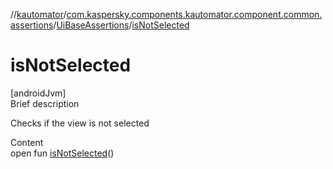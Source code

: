 //[kautomator](../../index.md)/[com.kaspersky.components.kautomator.component.common.assertions](../index.md)/[UiBaseAssertions](index.md)/[isNotSelected](is-not-selected.md)



# isNotSelected  
[androidJvm]  
Brief description  


Checks if the view is not selected

  
Content  
open fun [isNotSelected](is-not-selected.md)()  



